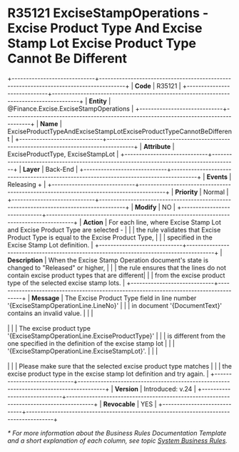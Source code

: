 ﻿---
erp.type: business-rule
erp.entity: Finance.Excise.ExciseStampOperations
---

# R35121 ExciseStampOperations - Excise Product Type And Excise Stamp Lot Excise Product Type Cannot Be Different
+-----------------------------+---------------------------------------------------------------------------------------+
| **Code**                    | R35121                                                                                |
+-----------------------------+---------------------------------------------------------------------------------------+
| **Entity**                  | @Finance.Excise.ExciseStampOperations                                                 |
+-----------------------------+---------------------------------------------------------------------------------------+
| **Name**                    | ExciseProductTypeAndExciseStampLotExciseProductTypeCannotBeDifferent                  |
+-----------------------------+---------------------------------------------------------------------------------------+
| **Attribute**               | ExciseProductType, ExciseStampLot                                                     | 
+-----------------------------+---------------------------------------------------------------------------------------+
| **Layer**                   | Back-End                                                                              |
+-----------------------------+---------------------------------------------------------------------------------------+
| **Events**                  | Releasing +                                                                           |
+-----------------------------+---------------------------------------------------------------------------------------+
| **Priority**                | Normal                                                                                |
+-----------------------------+---------------------------------------------------------------------------------------+
| **Modify**                  | NO                                                                                    |
+-----------------------------+---------------------------------------------------------------------------------------+
| **Action**                  | For each line, where Excise Stamp Lot and Excise Product Type are selected -          |
|                             | the rule validates that Excise Product Type is equal to the Excise Product Type,      |
|                             | specified in the Excise Stamp Lot definition.                                         |
+-----------------------------+---------------------------------------------------------------------------------------+
| **Description**             | When the Excise Stamp Operation document's state is changed to "Released" or higher,  |
|                             | the rule ensures that the lines do not contain excise product types that are different| 
|                             | from the excise product type of the selected excise stamp lots.                       |
+-----------------------------+---------------------------------------------------------------------------------------+
| **Message**                 | The Excise Product Type field in line number '{ExciseStampOperationLine.LineNo}'      |
|                             | in document '{DocumentText}' contains an invalid value.                               |
|                             | <br/><br/>                                                                            |
|                             | The excise product type '{ExciseStampOperationLine.ExciseProductType}'                |
|                             | is different from the one specified in the definition of the excise stamp lot         |
|                             | '{ExciseStampOperationLine.ExciseStampLot}'.                                          |
|                             | <br/><br/>                                                                            |
|                             | Please make sure that the selected еxcise product type matches                        |
|                             | the excise product type in the excise stamp lot definition and try again.             |
+-----------------------------+---------------------------------------------------------------------------------------+
| **Version**                 | Introduced: v.24                                                                      |
+-----------------------------+---------------------------------------------------------------------------------------+
| **Revocable**               | YES                                                                                   |
+-----------------------------+---------------------------------------------------------------------------------------+

*\* For more information about the Business Rules Documentation Template and a short explanation of each column, see
topic [System Business Rules](../templates/template-description-system-business-rules.md).*
